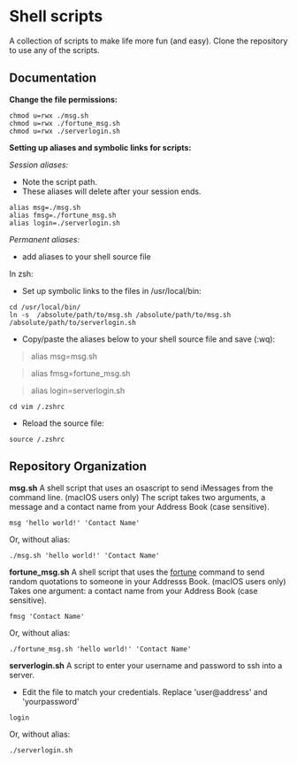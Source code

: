 # Shell scripts 
A collection of scripts to make life more fun (and easy). Clone the repository to use any of the scripts.

## Documentation
__Change the file permissions:__

```
chmod u=rwx ./msg.sh
chmod u=rwx ./fortune_msg.sh
chmod u=rwx ./serverlogin.sh
```
__Setting up aliases and symbolic links for scripts:__

*Session aliases:*
- Note the script path.
- These aliases will delete after your session ends.

```
alias msg=./msg.sh
alias fmsg=./fortune_msg.sh
alias login=./serverlogin.sh
```

*Permanent aliases:*
- add aliases to your shell source file

In zsh:
- Set up symbolic links to the files in /usr/local/bin:

```
cd /usr/local/bin/
ln -s  /absolute/path/to/msg.sh /absolute/path/to/msg.sh /absolute/path/to/serverlogin.sh
```

- Copy/paste the aliases below to your shell source file and save (:wq):
>alias msg=msg.sh

>alias fmsg=fortune_msg.sh

>alias login=serverlogin.sh

`cd
vim /.zshrc`

- Reload the source file:

`source /.zshrc`

## Repository Organization
__msg.sh__
A shell script that uses an osascript to send iMessages from the command line. (macIOS users only) 
The script takes two arguments, a message and a contact name from your Address Book (case sensitive).

`msg 'hello world!' 'Contact Name'`

Or, without alias:

`./msg.sh 'hello world!' 'Contact Name'`

__fortune_msg.sh__
A shell script that uses the [fortune](https://linux.die.net/man/6/fortune) command to send random quotations to someone in your Addresss Book. (macIOS users only) 
Takes one argument: a contact name from your Address Book (case sensitive).

`fmsg 'Contact Name'`

Or, without alias:

`./fortune_msg.sh 'hello world!' 'Contact Name'`

__serverlogin.sh__
A script to enter your username and password to ssh into a server. 
- Edit the file to match your credentials. Replace 'user@address' and 'yourpassword'

`login`

Or, without alias:

`./serverlogin.sh`
